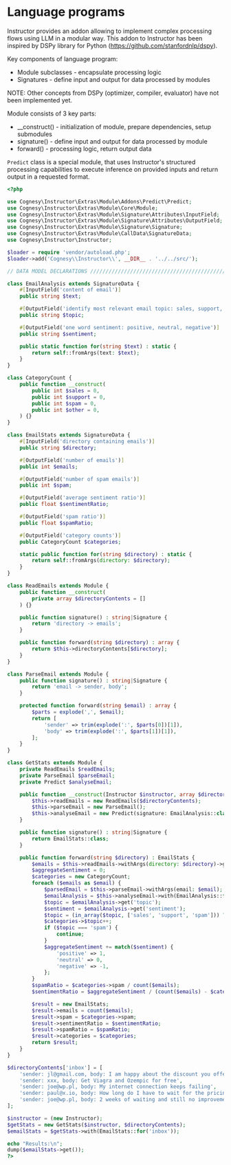 # Language programs

Instructor provides an addon allowing to implement complex processing flows
using LLM in a modular way. This addon to Instructor has been inspired by DSPy
library for Python (https://github.com/stanfordnlp/dspy).

Key components of language program:
 - Module subclasses - encapsulate processing logic
 - Signatures - define input and output for data processed by modules

NOTE: Other concepts from DSPy (optimizer, compiler, evaluator) have not been implemented yet.

Module consists of 3 key parts:
 - __construct() - initialization of module, prepare dependencies, setup submodules
 - signature() - define input and output for data processed by module
 - forward() - processing logic, return output data

`Predict` class is a special module, that uses Instructor's structured processing
capabilities to execute inference on provided inputs and return output in a requested
format.

```php
<?php

use Cognesy\Instructor\Extras\Module\Addons\Predict\Predict;
use Cognesy\Instructor\Extras\Module\Core\Module;
use Cognesy\Instructor\Extras\Module\Signature\Attributes\InputField;
use Cognesy\Instructor\Extras\Module\Signature\Attributes\OutputField;
use Cognesy\Instructor\Extras\Module\Signature\Signature;
use Cognesy\Instructor\Extras\Module\CallData\SignatureData;
use Cognesy\Instructor\Instructor;

$loader = require 'vendor/autoload.php';
$loader->add('Cognesy\\Instructor\\', __DIR__ . '../../src/');

// DATA MODEL DECLARATIONS ////////////////////////////////////////////////////////////////

class EmailAnalysis extends SignatureData {
    #[InputField('content of email')]
    public string $text;

    #[OutputField('identify most relevant email topic: sales, support, other, spam')]
    public string $topic;

    #[OutputField('one word sentiment: positive, neutral, negative')]
    public string $sentiment;

    public static function for(string $text) : static {
        return self::fromArgs(text: $text);
    }
}

class CategoryCount {
    public function __construct(
        public int $sales = 0,
        public int $support = 0,
        public int $spam = 0,
        public int $other = 0,
    ) {}
}

class EmailStats extends SignatureData {
    #[InputField('directory containing emails')]
    public string $directory;

    #[OutputField('number of emails')]
    public int $emails;

    #[OutputField('number of spam emails')]
    public int $spam;

    #[OutputField('average sentiment ratio')]
    public float $sentimentRatio;

    #[OutputField('spam ratio')]
    public float $spamRatio;

    #[OutputField('category counts')]
    public CategoryCount $categories;

    static public function for(string $directory) : static {
        return self::fromArgs(directory: $directory);
    }
}

class ReadEmails extends Module {
    public function __construct(
        private array $directoryContents = []
    ) {}

    public function signature() : string|Signature {
        return 'directory -> emails';
    }

    public function forward(string $directory) : array {
        return $this->directoryContents[$directory];
    }
}

class ParseEmail extends Module {
    public function signature() : string|Signature {
        return 'email -> sender, body';
    }

    protected function forward(string $email) : array {
        $parts = explode(',', $email);
        return [
            'sender' => trim(explode(':', $parts[0])[1]),
            'body' => trim(explode(':', $parts[1])[1]),
        ];
    }
}

class GetStats extends Module {
    private ReadEmails $readEmails;
    private ParseEmail $parseEmail;
    private Predict $analyseEmail;

    public function __construct(Instructor $instructor, array $directoryContents = []) {
        $this->readEmails = new ReadEmails($directoryContents);
        $this->parseEmail = new ParseEmail();
        $this->analyseEmail = new Predict(signature: EmailAnalysis::class, instructor: $instructor);
    }

    public function signature() : string|Signature {
        return EmailStats::class;
    }

    public function forward(string $directory) : EmailStats {
        $emails = $this->readEmails->withArgs(directory: $directory)->get('emails');
        $aggregateSentiment = 0;
        $categories = new CategoryCount;
        foreach ($emails as $email) {
            $parsedEmail = $this->parseEmail->withArgs(email: $email);
            $emailAnalysis = $this->analyseEmail->with(EmailAnalysis::for($parsedEmail->get('body')));
            $topic = $emailAnalysis->get('topic');
            $sentiment = $emailAnalysis->get('sentiment');
            $topic = (in_array($topic, ['sales', 'support', 'spam'])) ? $topic : 'other';
            $categories->$topic++;
            if ($topic === 'spam') {
                continue;
            }
            $aggregateSentiment += match($sentiment) {
                'positive' => 1,
                'neutral' => 0,
                'negative' => -1,
            };
        }
        $spamRatio = $categories->spam / count($emails);
        $sentimentRatio = $aggregateSentiment / (count($emails) - $categories->spam);

        $result = new EmailStats;
        $result->emails = count($emails);
        $result->spam = $categories->spam;
        $result->sentimentRatio = $sentimentRatio;
        $result->spamRatio = $spamRatio;
        $result->categories = $categories;
        return $result;
    }
}

$directoryContents['inbox'] = [
    'sender: jl@gmail.com, body: I am happy about the discount you offered and accept contract renewal',
    'sender: xxx, body: Get Viagra and Ozempic for free',
    'sender: joe@wp.pl, body: My internet connection keeps failing',
    'sender: paul@x.io, body: How long do I have to wait for the pricing of custom support service?!?',
    'sender: joe@wp.pl, body: 2 weeks of waiting and still no improvement of my connection',
];

$instructor = (new Instructor);
$getStats = new GetStats($instructor, $directoryContents);
$emailStats = $getStats->with(EmailStats::for('inbox'));

echo "Results:\n";
dump($emailStats->get());
?>
```

